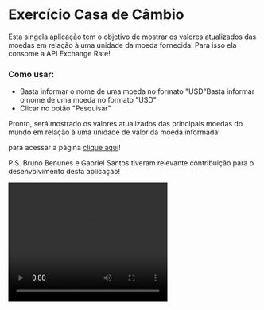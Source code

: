 # Exercício Casa de Câmbio
<p>Esta singela aplicação tem o objetivo de mostrar os valores atualizados das moedas em relação à uma unidade da moeda fornecida! Para isso ela
consome a API Exchange Rate!</p>

### Como usar:
 
- Basta informar o nome de uma moeda no formato "USD"Basta informar o nome de uma moeda no formato "USD"
- Clicar no botão "Pesquisar"
<p>Pronto, será mostrado os valores atualizados das principais moedas do mundo em relação à uma unidade de valor da moeda informada!</p>
<p>para acessar a página <a href="http://" target="_blank" rel="noopener noreferrer">clique aqui</a>!</p>
<p>P.S. Bruno Benunes e Gabriel Santos tiveram relevante contribuição para o desenvolvimento desta aplicação!</p>
<video width="320" height="240" controls>
  <source src="caminho-para-o-video.mp4" type="video/mp4">
</video>




